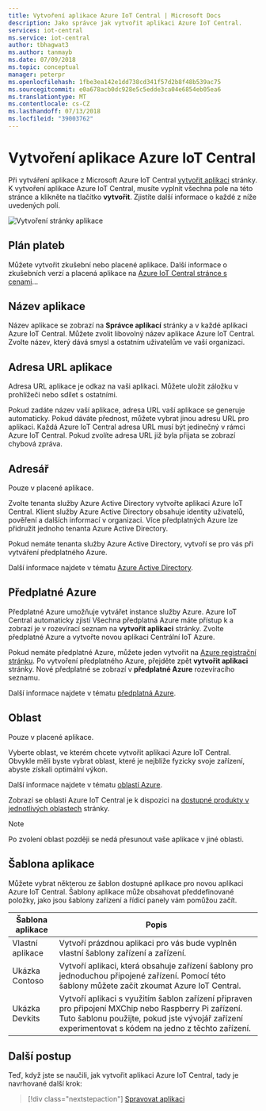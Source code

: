 ```yaml
---
title: Vytvoření aplikace Azure IoT Central | Microsoft Docs
description: Jako správce jak vytvořit aplikaci Azure IoT Central.
services: iot-central
ms.service: iot-central
author: tbhagwat3
ms.author: tanmayb
ms.date: 07/09/2018
ms.topic: conceptual
manager: peterpr
ms.openlocfilehash: 1fbe3ea142e1dd738cd341f57d2b8f48b539ac75
ms.sourcegitcommit: e0a678acb0dc928e5c5edde3ca04e6854eb05ea6
ms.translationtype: MT
ms.contentlocale: cs-CZ
ms.lasthandoff: 07/13/2018
ms.locfileid: "39003762"
---
```

# <a name="create-your-azure-iot-central-application"></a>Vytvoření aplikace Azure IoT Central

Při vytváření aplikace z Microsoft Azure IoT Central [vytvořit aplikaci](https://apps.microsoftiotcentral.com/create) stránky. K vytvoření aplikace Azure IoT Central, musíte vyplnit všechna pole na této stránce a klikněte na tlačítko **vytvořit**. Zjistíte další informace o každé z níže uvedených polí.

![Vytvoření stránky aplikace](media\howto-create-application\image1.png)

## <a name="payment-plan"></a>Plán plateb

Můžete vytvořit zkušební nebo placené aplikace. Další informace o zkušebních verzí a placená aplikace na [Azure IoT Central stránce s cenami](https://azure.microsoft.com/pricing/details/iot-central/)...

## <a name="application-name"></a>Název aplikace

Název aplikace se zobrazí na **Správce aplikací** stránky a v každé aplikaci Azure IoT Central. Můžete zvolit libovolný název aplikace Azure IoT Central. Zvolte název, který dává smysl a ostatním uživatelům ve vaší organizaci.

## <a name="application-url"></a>Adresa URL aplikace

Adresa URL aplikace je odkaz na vaši aplikaci. Můžete uložit záložku v prohlížeči nebo sdílet s ostatními.

Pokud zadáte název vaší aplikace, adresa URL vaší aplikace se generuje automaticky. Pokud dáváte přednost, můžete vybrat jinou adresu URL pro aplikaci. Každá Azure IoT Central adresa URL musí být jedinečný v rámci Azure IoT Central. Pokud zvolíte adresa URL již byla přijata se zobrazí chybová zpráva.

## <a name="directory"></a>Adresář

Pouze v placené aplikace.

Zvolte tenanta služby Azure Active Directory vytvořte aplikaci Azure IoT Central. Klient služby Azure Active Directory obsahuje identity uživatelů, pověření a dalších informací v organizaci. Více předplatných Azure lze přidružit jednoho tenanta Azure Active Directory.

Pokud nemáte tenanta služby Azure Active Directory, vytvoří se pro vás při vytváření předplatného Azure.

Další informace najdete v tématu [Azure Active Directory](https://docs.microsoft.com/azure/active-directory/).

## <a name="azure-subscription"></a>Předplatné Azure

Předplatné Azure umožňuje vytvářet instance služby Azure. Azure IoT Central automaticky zjistí Všechna předplatná Azure máte přístup k a zobrazí je v rozevírací seznam na **vytvořit aplikaci** stránky. Zvolte předplatné Azure a vytvořte novou aplikaci Centrální IoT Azure.

Pokud nemáte předplatné Azure, můžete jeden vytvořit na [Azure registrační stránku](https://aka.ms/createazuresubscription). Po vytvoření předplatného Azure, přejděte zpět **vytvořit aplikaci** stránky. Nové předplatné se zobrazí v **předplatné Azure** rozevíracího seznamu.

Další informace najdete v tématu [předplatná Azure](https://docs.microsoft.com/azure/guides/developer/azure-developer-guide#understanding-accounts-subscriptions-and-billing).

## <a name="region"></a>Oblast

Pouze v placené aplikace.

Vyberte oblast, ve kterém chcete vytvořit aplikaci Azure IoT Central. Obvykle měli byste vybrat oblast, které je nejblíže fyzicky svoje zařízení, abyste získali optimální výkon.

Další informace najdete v tématu [oblastí Azure](https://docs.microsoft.com/azure/guides/developer/azure-developer-guide#azure-regions).

Zobrazí se oblasti Azure IoT Central je k dispozici na [dostupné produkty v jednotlivých oblastech](https://azure.microsoft.com/regions/services/) stránky.

> [!Note]
> Po zvolení oblast později se nedá přesunout vaše aplikace v jiné oblasti.

## <a name="application-template"></a>Šablona aplikace

Můžete vybrat některou ze šablon dostupné aplikace pro novou aplikaci Azure IoT Central. Šablony aplikace může obsahovat předdefinované položky, jako jsou šablony zařízení a řídicí panely vám pomůžou začít.

| Šablona aplikace | Popis |
| -------------------- | ----------- |
| Vlastní aplikace   | Vytvoří prázdnou aplikaci pro vás bude vyplněn vlastní šablony zařízení a zařízení. |
| Ukázka Contoso       | Vytvoří aplikaci, která obsahuje zařízení šablony pro jednoduchou připojené zařízení. Pomocí této šablony můžete začít zkoumat Azure IoT Central. |
| Ukázka Devkits       | Vytvoří aplikaci s využitím šablon zařízení připraven pro připojení MXChip nebo Raspberry Pi zařízení. Tuto šablonu použijte, pokud jste vývojář zařízení experimentovat s kódem na jedno z těchto zařízení. |

## <a name="next-steps"></a>Další postup

Teď, když jste se naučili, jak vytvořit aplikaci Azure IoT Central, tady je navrhované další krok:

> [!div class="nextstepaction"]
> [Spravovat aplikaci](howto-administer.md)